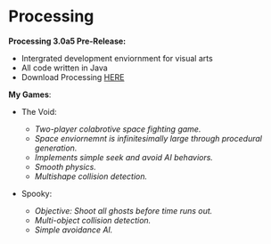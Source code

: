 # Processing
**Processing 3.0a5 Pre-Release:**
* Intergrated development enviornment for visual arts
* All code written in Java
* Download Processing [HERE](https://processing.org/download/?processing)
  
**My Games**:
* The Void:  
  * *Two-player colabrotive space fighting game.*    
  * *Space enviornemnt is infinitesimally large through procedural generation.*  
  * *Implements simple seek and avoid AI behaviors.*  
  * *Smooth physics.*  
  * *Multishape collision detection.*  
  
* Spooky:    
  * *Objective: Shoot all ghosts before time runs out.*  
  * *Multi-object collision detection.*  
  * *Simple avoidance AI.*
